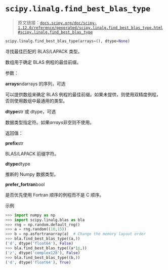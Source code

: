 # `scipy.linalg.find_best_blas_type`

> 原文链接：[`docs.scipy.org/doc/scipy-1.12.0/reference/generated/scipy.linalg.find_best_blas_type.html#scipy.linalg.find_best_blas_type`](https://docs.scipy.org/doc/scipy-1.12.0/reference/generated/scipy.linalg.find_best_blas_type.html#scipy.linalg.find_best_blas_type)

```py
scipy.linalg.find_best_blas_type(arrays=(), dtype=None)
```

寻找最佳匹配的 BLAS/LAPACK 类型。

数组用于确定 BLAS 例程的最佳前缀。

参数：

**arrays**ndarrays 的序列，可选

可以提供数组来确定 BLAS 例程的最佳前缀。如果未提供，则使用双精度例程，否则使用数组中最通用的类型。

**dtype**str 或 dtype，可选

数据类型指定符。如果*arrays*非空则不使用。

返回值：

**prefix**str

BLAS/LAPACK 前缀字符。

**dtype**dtype

推断的 Numpy 数据类型。

**prefer_fortran**bool

是否优先使用 Fortran 顺序的例程而不是 C 顺序。

示例

```py
>>> import numpy as np
>>> import scipy.linalg.blas as bla
>>> rng = np.random.default_rng()
>>> a = rng.random((10,15))
>>> b = np.asfortranarray(a)  # Change the memory layout order
>>> bla.find_best_blas_type((a,))
('d', dtype('float64'), False)
>>> bla.find_best_blas_type((a*1j,))
('z', dtype('complex128'), False)
>>> bla.find_best_blas_type((b,))
('d', dtype('float64'), True) 
```
